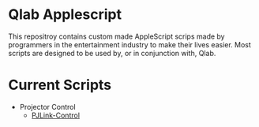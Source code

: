 # Qlab Applescript

This repositroy contains custom made AppleScript scrips made by programmers in the entertainment industry to make their lives easier.
Most scripts are designed to be used by, or in conjunction with, Qlab.

# Current Scripts

- Projector Control
	+ [PJLink-Control](/Projector%20Control/PJLink-Control.applescript)